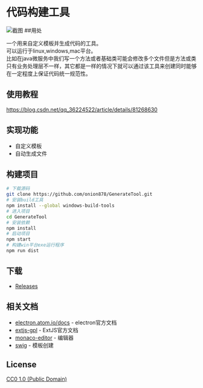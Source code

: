 # 代码构建工具

![截图](https://generate-docs.netlify.com/screen.png)
##用处

一个用来自定义模板并生成代码的工具。<br>
可以运行于linux,windows,mac平台。<br>
比如在java微服务中我们写一个方法或者基础类可能会修改多个文件但是方法或类只有业务处理层不一样，其它都是一样的情况下就可以通过该工具来创建同时能够在一定程度上保证代码统一规范性。<br>

## 使用教程
https://blog.csdn.net/qq_36224522/article/details/81268630

## 实现功能

- 自定义模板
- 自动生成文件

## 构建项目


```bash
# 下载源码
git clone https://github.com/onion878/GenerateTool.git
# 安装build工具
npm install --global windows-build-tools
# 进入项目
cd GenerateTool 
# 安装依赖
npm install
# 启动项目
npm start
# 构建win平台exe运行程序
npm run dist
```

## 下载
- [Releases](https://github.com/onion878/GenerateTool/releases)


## 相关文档

- [electron.atom.io/docs](http://electron.atom.io/docs) - electron官方文档
- [extjs-gpl](https://docs.sencha.com/extjs/6.5.0/classic/Ext.html) - ExtJS官方文档
- [monaco-editor](https://microsoft.github.io/monaco-editor/) - 编辑器
- [swig](https://github.com/paularmstrong/swig) - 模板创建
## License

[CC0 1.0 (Public Domain)](LICENSE.md)
